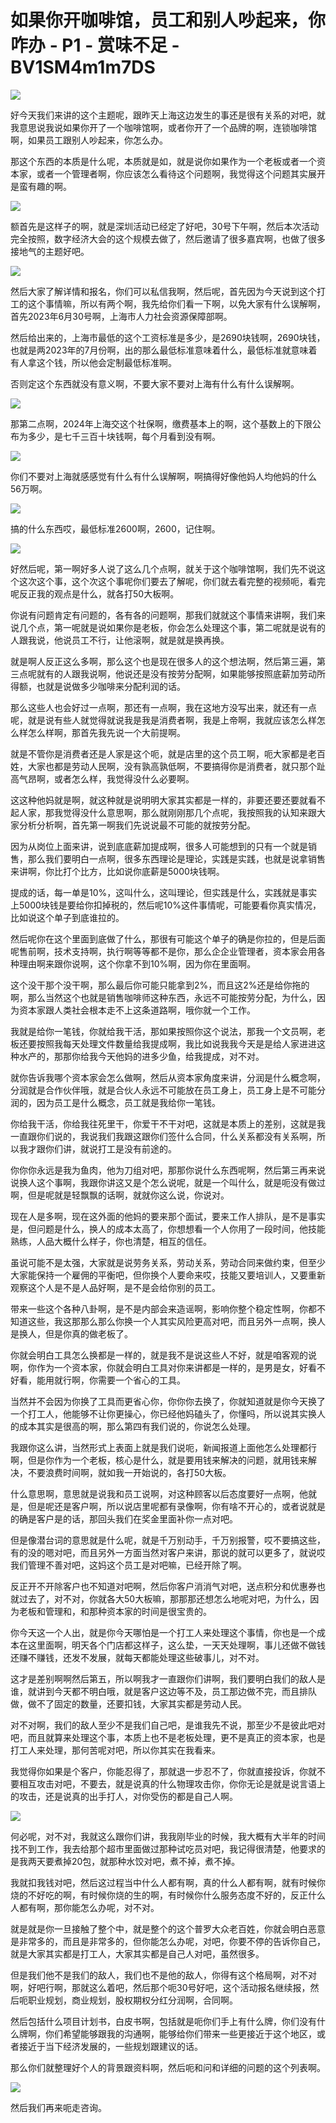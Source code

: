# 如果你开咖啡馆，员工和别人吵起来，你咋办 - P1 - 赏味不足 - BV1SM4m1m7DS

![](img/0b86bc9a6c2a0c31fc2f76c196acc032_0.png)

好今天我们来讲的这个主题呢，跟昨天上海这边发生的事还是很有关系的对吧，就我意思说我说如果你开了一个咖啡馆啊，或者你开了一个品牌的啊，连锁咖啡馆啊，如果员工跟别人吵起来，你怎么办。

那这个东西的本质是什么呢，本质就是如，就是说你如果作为一个老板或者一个资本家，或者一个管理者啊，你应该怎么看待这个问题啊，我觉得这个问题其实展开是蛮有趣的啊。



![](img/0b86bc9a6c2a0c31fc2f76c196acc032_2.png)

额首先是这样子的啊，就是深圳活动已经定了好吧，30号下午啊，然后本次活动完全按照，数字经济大会的这个规模去做了，然后邀请了很多嘉宾啊，也做了很多接地气的主题好吧。



![](img/0b86bc9a6c2a0c31fc2f76c196acc032_4.png)

然后大家了解详情和报名，你们可以私信我啊，然后呢，首先因为今天说到这个打工的这个事情嘛，所以有两个啊，我先给你们看一下啊，以免大家有什么误解啊，首先2023年6月30号啊，上海市人力社会资源保障部啊。

然后给出来的，上海市最低的这个工资标准是多少，是2690块钱啊，2690块钱，也就是两2023年的7月份啊，出的那么最低标准意味着什么，最低标准就意味着有人拿这个钱，所以他会定制最低标准啊。

否则定这个东西就没有意义啊，不要大家不要对上海有什么有什么误解啊。

![](img/0b86bc9a6c2a0c31fc2f76c196acc032_6.png)

那第二点啊，2024年上海交这个社保啊，缴费基本上的啊，这个基数上的下限公布为多少，是七千三百十块钱啊，每个月看到没有啊。



![](img/0b86bc9a6c2a0c31fc2f76c196acc032_8.png)

你们不要对上海就感感觉有什么有什么误解啊，啊搞得好像他妈人均他妈的什么56万啊。

![](img/0b86bc9a6c2a0c31fc2f76c196acc032_10.png)

搞的什么东西哎，最低标准2600啊，2600，记住啊。

![](img/0b86bc9a6c2a0c31fc2f76c196acc032_12.png)

好然后呢，第一啊好多人说了这么几个点啊，就关于这个咖啡馆啊，我们先不说这个这次这个事，这个次这个事呢你们要去了解呢，你们就去看完整的视频呃，看完呢反正我的观点是什么，就各打50大板啊。

你说有问题肯定有问题的，各有各的问题啊，那我们就就这个事情来讲啊，我们来说几个点，第一呢就是说如果你是老板，你会怎么处理这个事，第二呢就是说有的人跟我说，他说员工不行，让他滚啊，就是就是换再换。

就是啊人反正这么多啊，那么这个也是现在很多人的这个想法啊，然后第三遍，第三点呢就有的人跟我说啊，他说还是没有按劳分配啊，如果能够按照底薪加劳动所得额，也就是说做多少咖啡来分配利润的话。

那么这些人也会好过一点啊，那还有一点啊，我在这地方没写出来，就还有一点呢，就是说有些人就觉得就说我是我是消费者啊，我是上帝啊，我就应该怎么样怎么样怎么样啊，那首先我先说一个大前提啊。

就是不管你是消费者还是人家是这个呃，就是店里的这个员工啊，呃大家都是老百姓，大家也都是劳动人民啊，没有孰高孰低啊，不要搞得你是消费者，就只那个趾高气昂啊，或者怎么样，我觉得没什么必要啊。

这这种他妈就是啊，就这种就是说明明大家其实都是一样的，非要还要还要就看不起人家，那我觉得没什么意思啊，那么就刚刚那几个点呢，我按照我的认知来跟大家分析分析啊，首先第一啊我们先说说最不可能的就按劳分配。

因为从岗位上面来讲，说到底底薪加提成啊，很多人可能想到的只有一个就是销售，那么我们要明白一点啊，很多东西理论是理论，实践是实践，也就是说拿销售来讲啊，你比打个比方，比如说你底薪是5000块钱啊。

提成的话，每一单是10%，这叫什么，这叫理论，但实践是什么，实践就是事实上5000块钱是要给你扣掉税的，然后呢10%这件事情呢，可能要看你真实情况，比如说这个单子到底谁拉的。

然后呢你在这个里面到底做了什么，那很有可能这个单子的确是你拉的，但是后面呢售前啊，技术支持啊，执行啊等等都不是你，那么企企业管理者，资本家会用各种理由啊来跟你说啊，这个你拿不到10%啊，因为你在里面啊。

这个没干那个没干啊，那么最后你可能只能拿到2%，而且这2%还是给你拖的啊，那么当然这个也就是销售咖啡师这种东西，永远不可能按劳分配，为什么，因为资本家跟人类社会根本走不上这条道路啊，哦你就一个工作。

我就是给你一笔钱，你就给我干活，那如果按照你这个说法，那我一个文员啊，老板还要按照我每天处理文件数量给我提成啊，我比如说我我今天是是给人家进进这种水产的，那那你给我今天他妈的进多少鱼，给我提成，对不对。

就你告诉我哪个资本家会怎么做啊，然后从资本家角度来讲，分润是什么概念啊，分润就是合作伙伴哦，就是合伙人永远不可能放在员工身上，员工身上是不可能分润的，因为员工是什么概念，员工就是我给你一笔钱。

你给我干活，你给我往死里干，你爱干不干对吧，这就是本质上的差别，这就是我一直跟你们说的，我说我们我跟这跟你们签什么合同，什么关系都没有关系啊，所以我才跟你们讲，就说打工是没有前途的。

你你你永远是我为鱼肉，他为刀组对吧，那那你说什么东西呢啊，然后第三再来说说换人这个事啊，我跟你讲这又是个怎么说呢，就是一个叫什么，就是呃没有做过啊，但是呢就是轻飘飘的话啊，就就你这么说，你说对。

现在人是多啊，现在这外面的他妈的要来那个面试，要来工作人排队，是不是事实是，但问题是什么，换人的成本太高了，你想想看一个人你用了一段时间，他技能熟练，人品大概什么样子，你也清楚，相互的信任。

虽说可能不是太强，大家就是说劳务关系，劳动关系，劳动合同来做约束，但至少大家能保持一个雇佣的平衡吧，但你换个人要命来哎，技能又要培训人，又要重新观察这个人是不是人品好啊，是不是会给你别的员工。

带来一些这个各种八卦啊，是不是内部会来造谣啊，影响你整个稳定性啊，你都不知道这些，我这那那么那么你换一个人其实风险更高对吧，而且另外一点啊，换人是换人，但是你真的做老板了。

你就会明白工具怎么换都是一样的，就是我不是说这些人不好，就是咱客观的说啊，你作为一个资本家，你就会明白工具对你来讲都是一样的，是男是女，好看不好看，能用就行啊，你需要一个省心的工具。

当然并不会因为你换了工具而更省心你，你你你去换了，你就知道就是你今天换了一个打工人，他能够不让你更操心，你已经他妈磕头了，你懂吗，所以说其实换人的成本其实是很高的啊，那么第四有我们说的，你说怎么处理。

我跟你这么讲，当然形式上表面上就是我们说呃，新闻报道上面他怎么处理都行啊，但是你作为一个老板，核心是什么，就是要用钱来解决的问题，就用钱来解决，不要浪费时间啊，就如我一开始说的，各打50大板。

什么意思啊，意思就是说我和员工说啊，对这种顾客以后态度要好一点啊，他就是，但是呢还是客户啊，所以说店里呢都有录像啊，你有啥不开心的，或者说就是的确是客户是的话，那回头我们在奖金里面补你一点对吧。

但是像潜台词的意思就是什么呢，就是千万别动手，千万别报警，哎不要搞这些，有的没的嗯对吧，而且另外一方面当然对客户来讲，那说的就可以更多了，就说哎我们管理不善对吧，这妈这个员工是对吧嘛，已经开除了啊。

反正开不开除客户也不知道对吧啊，然后你客户消消气对吧，送点积分和优惠券也就过去了，对不对，你就各大50大板嘛，那那那还想怎么地呢对吧，为什么，因为老板和管理和，和那种资本家的时间是很宝贵的。

你今天这一个人出，就是你今天哪怕是一个打工人来处理这个事情，你也是一个成本在这里面啊，明天各个门店都这样子，这么垫，一天天处理啊，事儿还做不做钱还赚不赚钱，还发不发展，就每天都能处理这些破事儿，对不对。

这才是差别啊啊然后第五，所以啊我才一直跟你们讲啊，我们要明白我们的敌人是谁，就讲到今天都不明白哦，就是客户这边等不及，员工那边做不完，而且排队做，做不了固定的数量，还要扣钱，大家其实都是劳动人民。

对不对啊，我们的敌人至少不是我们自己吧，是谁我先不说，那至少不是彼此吧对吧，而且就算来处理这个事，本质上也不是老板处理，更不是真正的资本家，也是打工人来处理，那何苦呢对吧，所以你其实在我看来。

我觉得你如果是个客户，你能忍得了，那就退一步忍不了，你就直接投诉，你就不要相互攻击对吧，不要去，就是说真的什么物理攻击你，你你无论是就是说言语上的攻击，还是说真的出手打人，对你受伤的都是自己人啊。



![](img/0b86bc9a6c2a0c31fc2f76c196acc032_14.png)

何必呢，对不对，我就这么跟你们讲，我我刚毕业的时候，我大概有大半年的时间找不到工作，我去给那个超市里面做过那种试吃员对吧，我记得很清楚，他要求的是我两天要煮掉20包，就那种水饺对吧，煮不掉，煮不掉。

我就扣我钱对吧，然后这过程当中什么人都有啊，真的什么人都有啊，就有时候你烧的不好吃的啊，有时候你烧的生的啊，有时候你什么服务态度不好的，反正什么人都有啊，那你能怎么办呢，对不对。

就是就是你一旦接触了整个中，就是整个的这个普罗大众老百姓，你就会明白恶意是非常多的，而且是非常多的，但你能怎么办呢，对吧，你要不停的告诉你自己，就是大家其实都是打工人，大家其实都是自己人对吧，虽然很多。

但是我们他不是我们的敌人，我们也不是他的敌人，你得有这个格局啊，对不对啊，好吧行啊，那就这么着吧，然后那个呃30号好吧，这个活动报名继续报，然后呃职业规划，商业规划，股权期权分红分润啊，合同啊。

然后包括什么项目计划书，白皮书啊，包括就是呃你们手上有什么牌，你们没有什么牌啊，你们希望能够跟我的沟通啊，能够给你们带来一些更接近于这个地区，或者接近于当下经济发展的，一些规划跟建议的话。

那么你们就整理好个人的背景跟资料啊，然后呃和问和详细的问题的这个列表啊。

![](img/0b86bc9a6c2a0c31fc2f76c196acc032_16.png)

然后我们再来呃走咨询。